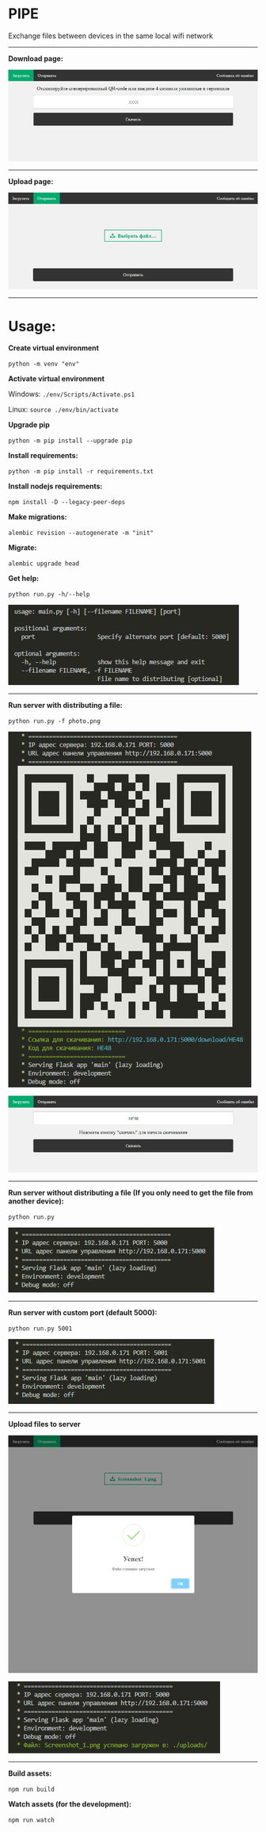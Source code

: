 # PIPE

Exchange files between devices in the same local wifi network

<hr>

**Download page:**

![](https://github.com/LookiMan/PIPE/blob/master/screenshots/Download-page.png)

<hr>

**Upload page:**

![](https://github.com/LookiMan/PIPE/blob/master/screenshots/Upload-page.png)

<hr>

# Usage:

**Create virtual environment**

`python -m venv "env"`

**Activate virtual environment**

Windows: `./env/Scripts/Activate.ps1`

Linux: `source ./env/bin/activate`

**Upgrade pip**

`python -m pip install --upgrade pip`

**Install requirements:**

`python -m pip install -r requirements.txt`

**Install nodejs requirements:**

`npm install -D --legacy-peer-deps`

**Make migrations:**

`alembic revision --autogenerate -m "init"`

**Migrate:**

`alembic upgrade head`

**Get help:**

`python run.py -h/--help`

![](https://github.com/LookiMan/PIPE/blob/master/screenshots/Help-text.png)

<hr>

**Run server with distributing a file:**

`python run.py -f photo.png`

![](https://github.com/LookiMan/PIPE/blob/master/screenshots/File-distribution-screenshot.png)

![](https://github.com/LookiMan/PIPE/blob/master/screenshots/The-file-download-page-is-open-via-a-link-with-the-specified-code.png)

<hr>

**Run server without distributing a file (If you only need to get the file from another device):**

`python run.py`

![](https://github.com/LookiMan/PIPE/blob/master/screenshots/Run-server-without-distributing-a-file.png)

<hr>

**Run server with custom port (default 5000):**

`python run.py 5001`

![](https://github.com/LookiMan/PIPE/blob/master/screenshots/Run-server-with-custom-port.png)

<hr>

**Upload files to server**

![](https://github.com/LookiMan/PIPE/blob/master/screenshots/Upload-file-to-server.png)

![](https://github.com/LookiMan/PIPE/blob/master/screenshots/Successfully-uploaded-file-to-server.png)

<hr>

**Build assets:**

`npm run build`

**Watch assets (for the development):**

`npm run watch`
